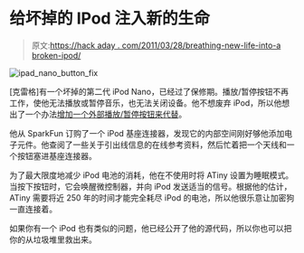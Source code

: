 # 给坏掉的 IPod 注入新的生命

> 原文:[https://hack aday . com/2011/03/28/breathing-new-life-into-a broken-ipod/](https://hackaday.com/2011/03/28/breathing-new-life-into-a-broken-ipod/)

![ipad_nano_button_fix](../Images/7829a463928a68c5eef25651c6e3523e.png "ipad_nano_button_fix")

[克雷格]有一个坏掉的第二代 iPod Nano，已经过了保修期。播放/暂停按钮不再工作，使他无法播放或暂停音乐，也无法关闭设备。他不想废弃 iPod，所以他想出了一个办法[增加一个外部播放/暂停按钮来代替](http://flashingleds.wordpress.com/2011/03/27/fixing-a-broken-ipod/)。

他从 SparkFun 订购了一个 iPod 基座连接器，发现它的内部空间刚好够他添加电子元件。他查阅了一些关于引出线信息的在线参考资料，然后忙着把一个天线和一个按钮塞进基座连接器。

为了最大限度地减少 iPod 电池的消耗，他在不使用时将 ATiny 设置为睡眠模式。当按下按钮时，它会唤醒微控制器，并向 iPod 发送适当的信号。根据他的估计，ATiny 需要将近 250 年的时间才能完全耗尽 iPod 的电池，所以他很乐意让加密狗一直连接着。

如果你有一个 iPod 也有类似的问题，他已经公开了他的源代码，所以你也可以把你的从垃圾堆里救出来。